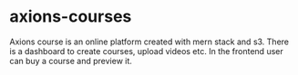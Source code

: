 # axions-courses
Axions course is an online platform created with mern stack and s3. There is a dashboard to create courses, upload videos etc. In the frontend user can buy a course and preview it. 
